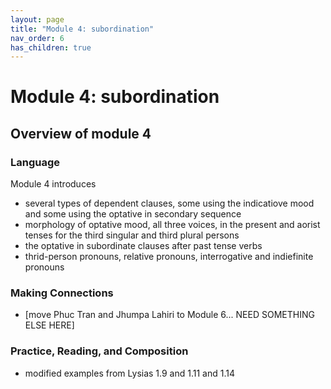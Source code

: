 ```yaml
---
layout: page
title: "Module 4: subordination"
nav_order: 6
has_children: true
---
```



# Module 4:  subordination


## Overview of module 4

### Language

Module 4 introduces
- several types of dependent clauses, some using the indicatiove mood and some using the optative in secondary sequence
- morphology of optative mood, all three voices, in the present and aorist tenses for the third singular and third plural persons
- the optative in subordinate clauses after past tense verbs 
- thrid-person pronouns, relative pronouns, interrogative and indiefinite pronouns

### Making Connections 

- [move Phuc Tran and Jhumpa Lahiri to Module 6... NEED SOMETHING ELSE HERE]

### Practice, Reading, and Composition

- modified examples from Lysias 1.9 and 1.11 and 1.14

